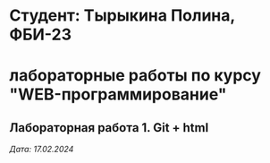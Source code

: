 # Студент: Тырыкина Полина, ФБИ-23

# лабораторные работы по курсу "WEB-программирование"

## Лабораторная работа 1. Git + html

*Дата: 17.02.2024*
